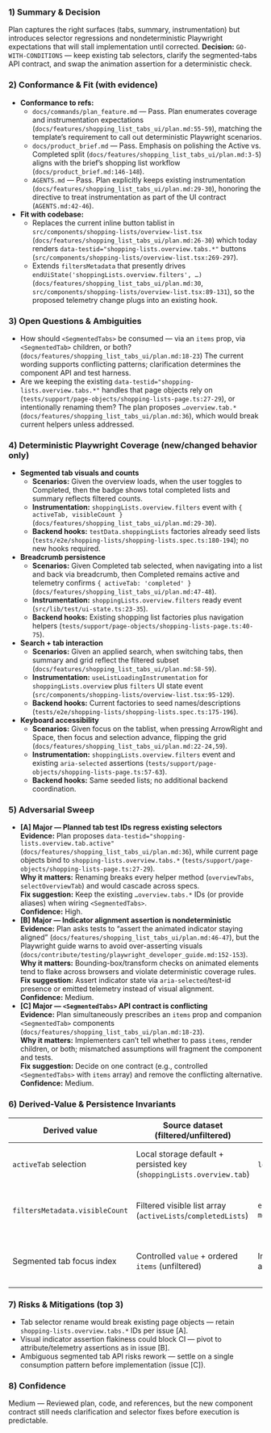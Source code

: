 ### 1) Summary & Decision
Plan captures the right surfaces (tabs, summary, instrumentation) but introduces selector regressions and nondeterministic Playwright expectations that will stall implementation until corrected. **Decision:** `GO-WITH-CONDITIONS` — keep existing tab selectors, clarify the segmented-tabs API contract, and swap the animation assertion for a deterministic check.

### 2) Conformance & Fit (with evidence)
- **Conformance to refs:**  
  - `docs/commands/plan_feature.md` — Pass. Plan enumerates coverage and instrumentation expectations (`docs/features/shopping_list_tabs_ui/plan.md:55-59`), matching the template’s requirement to call out deterministic Playwright scenarios.  
  - `docs/product_brief.md` — Pass. Emphasis on polishing the Active vs. Completed split (`docs/features/shopping_list_tabs_ui/plan.md:3-5`) aligns with the brief’s shopping list workflow (`docs/product_brief.md:146-148`).  
  - `AGENTS.md` — Pass. Plan explicitly keeps existing instrumentation (`docs/features/shopping_list_tabs_ui/plan.md:29-30`), honoring the directive to treat instrumentation as part of the UI contract (`AGENTS.md:42-46`).
- **Fit with codebase:**  
  - Replaces the current inline button tablist in `src/components/shopping-lists/overview-list.tsx` (`docs/features/shopping_list_tabs_ui/plan.md:26-30`) which today renders `data-testid="shopping-lists.overview.tabs.*"` buttons (`src/components/shopping-lists/overview-list.tsx:269-297`).  
  - Extends `filtersMetadata` that presently drives `endUiState('shoppingLists.overview.filters', …)` (`docs/features/shopping_list_tabs_ui/plan.md:30`, `src/components/shopping-lists/overview-list.tsx:89-131`), so the proposed telemetry change plugs into an existing hook.

### 3) Open Questions & Ambiguities
- How should `<SegmentedTabs>` be consumed — via an `items` prop, via `<SegmentedTab>` children, or both? (`docs/features/shopping_list_tabs_ui/plan.md:18-23`) The current wording supports conflicting patterns; clarification determines the component API and test harness. 
- Are we keeping the existing `data-testid="shopping-lists.overview.tabs.*"` handles that page objects rely on (`tests/support/page-objects/shopping-lists-page.ts:27-29`), or intentionally renaming them? The plan proposes `…overview.tab.*` (`docs/features/shopping_list_tabs_ui/plan.md:36`), which would break current helpers unless addressed.

### 4) Deterministic Playwright Coverage (new/changed behavior only)
- **Segmented tab visuals and counts**  
  - **Scenarios:** Given the overview loads, when the user toggles to Completed, then the badge shows total completed lists and summary reflects filtered counts.  
  - **Instrumentation:** `shoppingLists.overview.filters` event with `{ activeTab, visibleCount }` (`docs/features/shopping_list_tabs_ui/plan.md:29-30`).  
  - **Backend hooks:** `testData.shoppingLists` factories already seed lists (`tests/e2e/shopping-lists/shopping-lists.spec.ts:180-194`); no new hooks required.
- **Breadcrumb persistence**  
  - **Scenarios:** Given Completed tab selected, when navigating into a list and back via breadcrumb, then Completed remains active and telemetry confirms `{ activeTab: 'completed' }` (`docs/features/shopping_list_tabs_ui/plan.md:47-48`).  
  - **Instrumentation:** `shoppingLists.overview.filters` ready event (`src/lib/test/ui-state.ts:23-35`).  
  - **Backend hooks:** Existing shopping list factories plus navigation helpers (`tests/support/page-objects/shopping-lists-page.ts:40-75`).
- **Search + tab interaction**  
  - **Scenarios:** Given an applied search, when switching tabs, then summary and grid reflect the filtered subset (`docs/features/shopping_list_tabs_ui/plan.md:58-59`).  
  - **Instrumentation:** `useListLoadingInstrumentation` for `shoppingLists.overview` plus `filters` UI state event (`src/components/shopping-lists/overview-list.tsx:95-129`).  
  - **Backend hooks:** Current factories to seed names/descriptions (`tests/e2e/shopping-lists/shopping-lists.spec.ts:175-196`).
- **Keyboard accessibility**  
  - **Scenarios:** Given focus on the tablist, when pressing ArrowRight and Space, then focus and selection advance, flipping the grid (`docs/features/shopping_list_tabs_ui/plan.md:22-24,59`).  
  - **Instrumentation:** `shoppingLists.overview.filters` event and existing `aria-selected` assertions (`tests/support/page-objects/shopping-lists-page.ts:57-63`).  
  - **Backend hooks:** Same seeded lists; no additional backend coordination.

### 5) Adversarial Sweep
- **[A] Major — Planned tab test IDs regress existing selectors**  
  **Evidence:** Plan proposes `data-testid="shopping-lists.overview.tab.active"` (`docs/features/shopping_list_tabs_ui/plan.md:36`), while current page objects bind to `shopping-lists.overview.tabs.*` (`tests/support/page-objects/shopping-lists-page.ts:27-29`).  
  **Why it matters:** Renaming breaks every helper method (`overviewTabs`, `selectOverviewTab`) and would cascade across specs.  
  **Fix suggestion:** Keep the existing `…overview.tabs.*` IDs (or provide aliases) when wiring `<SegmentedTabs>`.  
  **Confidence:** High.
- **[B] Major — Indicator alignment assertion is nondeterministic**  
  **Evidence:** Plan asks tests to “assert the animated indicator staying aligned” (`docs/features/shopping_list_tabs_ui/plan.md:46-47`), but the Playwright guide warns to avoid over-asserting visuals (`docs/contribute/testing/playwright_developer_guide.md:152-153`).  
  **Why it matters:** Bounding-box/transform checks on animated elements tend to flake across browsers and violate deterministic coverage rules.  
  **Fix suggestion:** Assert indicator state via `aria-selected`/test-id presence or emitted telemetry instead of visual alignment.  
  **Confidence:** Medium.
- **[C] Major — `<SegmentedTabs>` API contract is conflicting**  
  **Evidence:** Plan simultaneously prescribes an `items` prop and companion `<SegmentedTab>` components (`docs/features/shopping_list_tabs_ui/plan.md:18-23`).  
  **Why it matters:** Implementers can’t tell whether to pass `items`, render children, or both; mismatched assumptions will fragment the component and tests.  
  **Fix suggestion:** Decide on one contract (e.g., controlled `<SegmentedTabs>` with `items` array) and remove the conflicting alternative.  
  **Confidence:** Medium.

### 6) Derived-Value & Persistence Invariants
| Derived value | Source dataset (filtered/unfiltered) | Write/cleanup it triggers | Guard conditions | Invariant that must hold | Evidence (file:lines) |
| ------------- | ------------------------------------ | ------------------------- | ---------------- | ------------------------ | --------------------- |
| `activeTab` selection | Local storage default + persisted key (`shoppingLists.overview.tab`) | `localStorage.setItem` on tab change | `typeof window !== 'undefined'` before reading/writing | Only `'active'` or `'completed'` is persisted so reload restores a valid tab | docs/features/shopping_list_tabs_ui/plan.md:4-5; src/components/shopping-lists/overview-list.tsx:36-53 |
| `filtersMetadata.visibleCount` | Filtered visible list array (`activeLists`/`completedLists`) | `endUiState('shoppingLists.overview.filters', metadata)` payload | `filterUiPendingRef` ensures only ready state emits | Count matches the number of cards shown in `shopping-lists.overview.grid.<tab>` | docs/features/shopping_list_tabs_ui/plan.md:30; src/components/shopping-lists/overview-list.tsx:223-331 |
| Segmented tab focus index | Controlled `value` + ordered `items` (unfiltered) | Internal focus state updates responding to arrow keys | Selected value must exist in `items` | Focused tab matches `aria-selected="true"` so keyboard navigation mirrors selection | docs/features/shopping_list_tabs_ui/plan.md:22-24; tests/support/page-objects/shopping-lists-page.ts:57-63 |

### 7) Risks & Mitigations (top 3)
- Tab selector rename would break existing page objects — retain `shopping-lists.overview.tabs.*` IDs per issue [A].
- Visual indicator assertion flakiness could block CI — pivot to attribute/telemetry assertions as in issue [B].
- Ambiguous segmented tab API risks rework — settle on a single consumption pattern before implementation (issue [C]).

### 8) Confidence
Medium — Reviewed plan, code, and references, but the new component contract still needs clarification and selector fixes before execution is predictable.
